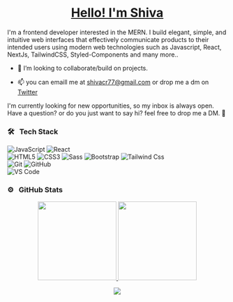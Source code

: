

<h1 align="center"><a href="https://shivakc.com.np"> Hello! I'm Shiva</a></h1>

I'm a frontend developer interested in the MERN. I build elegant, simple, and intuitive web interfaces that effectively communicate products to their intended  users using modern web technologies such as Javascript, React, NextJs, TailwindCSS, Styled-Components and many more..
 
- 👯 I’m looking to collaborate/build on projects.

- 📫 you can emaill me at [shivacr77@gmail.com](mailto:shivacr77@gmail.com) or drop me a dm on [Twitter](https://twitter.com/See_vha)


I'm currently looking for new opportunities, so my inbox is always open. Have a question? or do you just want to say hi? feel free to drop me a DM. 🤗

### 🛠 &nbsp; Tech Stack

![JavaScript](https://img.shields.io/badge/-JavaScript-%23F7DF1C?style=for-the-badge&logo=javascript&logoColor=000000&labelColor=%23F7DF1C&color=%23FFCE5A)
![React](https://img.shields.io/badge/-React-61DAFB?style=for-the-badge&logo=react&logoColor=ffffff)
<br />
![HTML5](https://img.shields.io/badge/-HTML5-%23E44D27?style=for-the-badge&logo=html5&logoColor=ffffff)
![CSS3](https://img.shields.io/badge/-CSS3-%231572B6?style=for-the-badge&logo=css3)
![Sass](https://img.shields.io/badge/-Sass-%23CC6699?style=for-the-badge&logo=sass&logoColor=ffffff)
![Bootstrap](https://img.shields.io/badge/Bootstrap-563D7C?style=for-the-badge&logo=bootstrap&logoColor=white)
![Tailwind Css](https://img.shields.io/badge/Tailwind_CSS-38B2AC?style=for-the-badge&logo=tailwind-css&logoColor=white)
<br />
![Git](https://img.shields.io/badge/-Git-%23F05032?style=for-the-badge&logo=git&logoColor=%23ffffff)
![GitHub](https://img.shields.io/badge/-GitHub-181717?style=for-the-badge&logo=github)
<br />
![VS Code](http://img.shields.io/badge/-VS%20Code-007ACC?style=for-the-badge&logo=visual-studio-code&logoColor=ffffff)

### ⚙️ &nbsp; GitHub Stats

<p align="center">
<a href="https://github.com/Shivakc7">
<img height="180em" src="https://github-readme-stats-eight-theta.vercel.app/api?username=Shivakc7&show_icons=true&theme=algolia&include_all_commits=true&count_private=true"/>
 
<img height="180em" src="https://github-readme-stats-eight-theta.vercel.app/api/top-langs/?username=Shivakc7&layout=compact&langs_count=8&theme=algolia"/>
</a>
</p>

<p align="center">
<img src="https://komarev.com/ghpvc/?username=Shivakc7&color=blueviolet&style=flat">
</p>



